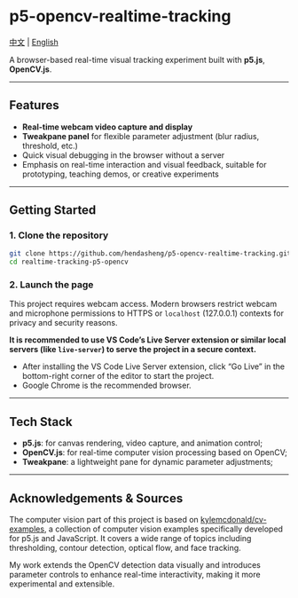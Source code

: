 # p5-opencv-realtime-tracking

[中文](./README.md) | [English](README.en.md)

A browser-based real-time visual tracking experiment built with **p5.js**, **OpenCV.js**.

---

## Features

- **Real-time webcam video capture and display**  
- **Tweakpane panel** for flexible parameter adjustment (blur radius, threshold, etc.)  
- Quick visual debugging in the browser without a server  
- Emphasis on real-time interaction and visual feedback, suitable for prototyping, teaching demos, or creative experiments  

---

## Getting Started

### 1. Clone the repository

```bash
git clone https://github.com/hendasheng/p5-opencv-realtime-tracking.git
cd realtime-tracking-p5-opencv
```

### 2. Launch the page

This project requires webcam access. Modern browsers restrict webcam and microphone permissions to HTTPS or `localhost` (127.0.0.1) contexts for privacy and security reasons.

**It is recommended to use VS Code’s Live Server extension or similar local servers (like `live-server`) to serve the project in a secure context.**

- After installing the VS Code Live Server extension, click “Go Live” in the bottom-right corner of the editor to start the project.  
- Google Chrome is the recommended browser.  

---

## Tech Stack

- **p5.js**: for canvas rendering, video capture, and animation control;
- **OpenCV.js**: for real-time computer vision processing based on OpenCV;  
- **Tweakpane**: a lightweight pane for dynamic parameter adjustments;

---

## Acknowledgements & Sources

The computer vision part of this project is based on [kylemcdonald/cv-examples](https://github.com/kylemcdonald/cv-examples), a collection of computer vision examples specifically developed for p5.js and JavaScript. It covers a wide range of topics including thresholding, contour detection, optical flow, and face tracking.

My work extends the OpenCV detection data visually and introduces parameter controls to enhance real-time interactivity, making it more experimental and extensible.